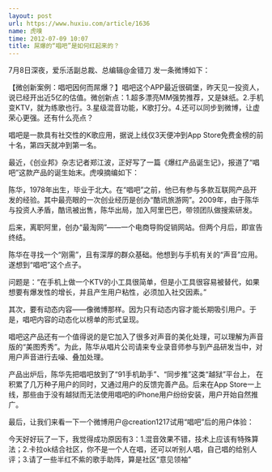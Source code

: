 ```yaml
---
layout: post
url: https://www.huxiu.com/article/1636
name: 虎嗅
time: 2012-07-09 10:07
title: 屌爆的“唱吧”是如何红起来的？
---
```

7月8日深夜，爱乐活副总裁、总编辑@金错刀 发一条微博如下：

【微创新案例：唱吧因何而屌爆？】唱吧这个APP最近很碉堡，昨天见一投资人，说已经开出近5亿的估值。微创新点：1.超多漂亮MM强势推荐，又是妹纸。2.手机变KTV，就为练歌也行。3.星级混音功能，K歌打分。4.还可以同步到微博，让虚荣心更强。还有什么亮点？

唱吧是一款具有社交性的K歌应用，据说上线仅3天便冲到App Store免费金榜的前十名，第四天就冲到第一名。

最近，《创业邦》杂志记者郑江波，正好写了一篇《爆红产品诞生记》，报道了“唱吧”这款产品的诞生始末。虎嗅摘编如下：

陈华，1978年出生，毕业于北大。在“唱吧”之前，他已有参与多款互联网产品开发的经验。其中最亮眼的一次创业经历是创办“酷讯旅游网”。2009年，由于陈华与投资人矛盾，酷讯被出售，陈华出局，加入阿里巴巴，带领团队做搜索研发。

后来，离职阿里，创办“最淘网”——一个电商导购促销网站。但两个月后，即宣告终结。

陈华在寻找一个“刚需”，且有深厚的群众基础。他想到与手机有关的“声音”应用。遂想到“唱吧”这个点子。

问题是：“在手机上做一个KTV的小工具很简单，但是小工具很容易被替代，如果想要有爆发性的增长，并且产生用户粘性，必须加入社交因素。”

其次，要有动态内容——像微博那样。因为只有动态内容才能长期吸引用户。于是，唱吧内容的动态化以榜单的形式呈现。

唱吧这产品还有一个值得说的是它加入了很多对声音的美化处理，可以理解为声音版的“美图秀秀”。为此，陈华从唱片公司请来专业录音师参与到产品研发当中，对用户声音进行去噪、叠加处理。

产品出炉后，陈华先把唱吧放到了“91手机助手”、“同步推”这类“越狱”平台上， 在积累了几万种子用户的同时，又通过用户的反馈完善产品。后来在App Store一上线，那些由于没有越狱而无法使用唱吧的iPhone用户纷纷安装，用户开始自然推广。

最后，让我们来看一下一个微博用户@creation1217试用“唱吧”后的用户体验：

今天好好玩了一下，我觉得成功原因有3：1.混音效果不错，技术上应该有特殊算法；2.卡拉ok结合社区，你不是一个人在唱，还可以听别人唱，自己唱的给别人评；3.请了一些半红不紫的歌手助阵，算是社区“意见领袖”

